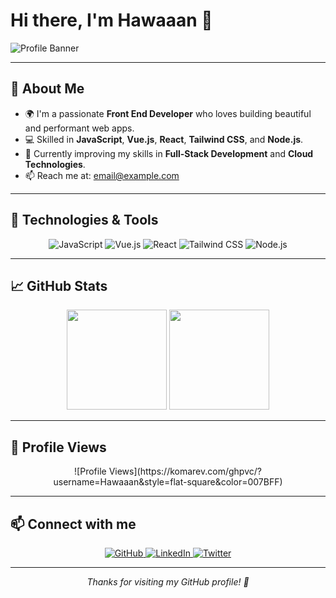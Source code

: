 # Hi there, I'm Hawaaan 👋

![Profile Banner](https://via.placeholder.com/900x200/007BFF/FFFFFF?text=Welcome+to+Hawaaan's+GitHub)

---

## 🚀 About Me

- 🌍 I'm a passionate **Front End Developer** who loves building beautiful and performant web apps.
- 💻 Skilled in **JavaScript**, **Vue.js**, **React**, **Tailwind CSS**, and **Node.js**.
- 🎯 Currently improving my skills in **Full-Stack Development** and **Cloud Technologies**.
- 📫 Reach me at: [email@example.com](mailto:email@example.com)

---

## 🔧 Technologies & Tools

<div align="center">
  <img alt="JavaScript" src="https://img.shields.io/badge/JavaScript-F7DF1E?style=for-the-badge&logo=javascript&logoColor=black" />
  <img alt="Vue.js" src="https://img.shields.io/badge/Vue.js-35495E?style=for-the-badge&logo=vue.js&logoColor=4FC08D" />
  <img alt="React" src="https://img.shields.io/badge/React-20232A?style=for-the-badge&logo=react&logoColor=61DAFB" />
  <img alt="Tailwind CSS" src="https://img.shields.io/badge/Tailwind_CSS-06B6D4?style=for-the-badge&logo=tailwind-css&logoColor=white" />
  <img alt="Node.js" src="https://img.shields.io/badge/Node.js-339933?style=for-the-badge&logo=node.js&logoColor=white" />
</div>

---

## 📈 GitHub Stats

<div align="center">
  <img height="160" src="https://github-readme-stats.vercel.app/api?username=Hawaaan&show_icons=true&theme=blueberry" />
  <img height="160" src="https://github-readme-streak-stats.herokuapp.com/?user=Hawaaan&theme=blueberry" />
</div>

---

## 👀 Profile Views

<div align="center">
![Profile Views](https://komarev.com/ghpvc/?username=Hawaaan&style=flat-square&color=007BFF)

</div>

---

## 📫 Connect with me

<div align="center">
  <a href="https://github.com/Hawaaan" target="_blank">
    <img alt="GitHub" src="https://img.shields.io/badge/GitHub-181717?style=for-the-badge&logo=github&logoColor=white" />
  </a>
  <a href="https://linkedin.com/in/Hawaaan" target="_blank">
    <img alt="LinkedIn" src="https://img.shields.io/badge/LinkedIn-0A66C2?style=for-the-badge&logo=linkedin&logoColor=white" />
  </a>
  <a href="https://twitter.com/Hawaaan" target="_blank">
    <img alt="Twitter" src="https://img.shields.io/badge/Twitter-1DA1F2?style=for-the-badge&logo=twitter&logoColor=white" />
  </a>
</div>

---

<p align="center">
  <em>Thanks for visiting my GitHub profile! 🚀</em>
</p>
